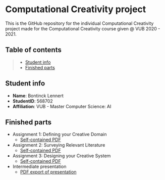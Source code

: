 # Computational Creativity project

This is the GitHub repository for the individual Computational Creativity project made for the Computational Creativity course given @ VUB 2020 - 2021.

## Table of contents
> - [Student info](#student-info)
> - [Finished parts](#finished-parts)

## Student info
- **Name**: Bontinck Lennert
- **StudentID**: 568702
- **Affiliation**: VUB - Master Computer Science: AI

## Finished parts 
- Assignment 1: Defining your Creative Domain
   - [Self-contained PDF](Assignment%201/CC_Assignment1_Bontinck_Lennert_568702_VUB.pdf)
- Assignment 2: Surveying Relevant Literature
   - [Self-contained PDF](Assignment%202/CC_Assignment2_Bontinck_Lennert_568702_VUB.pdf)
- Assignment 3: Designing your Creative System
   - [Self-contained PDF](Assignment%203/CC_Assignment3_Bontinck_Lennert_568702_VUB.pdf)
- Intermediate presentation
   - [PDF export of presentation](Presentations/intermediate_presentation.pdf)